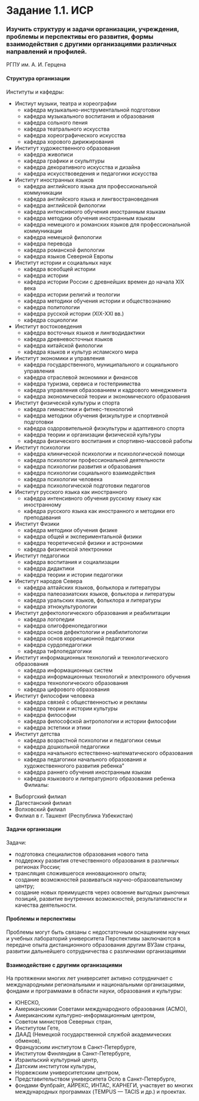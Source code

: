 # Задание 1.1. ИСР
### Изучить структуру и задачи организации, учреждения, проблемы и перспективы его развития, формы взаимодействия с другими организациями различных направлений и профилей.
РГПУ им. А. И. Герцена
#### Структура организации
Институты и кафедры:
* Инстиут музыки, театра и хореографии
  - кафедра музыкально-инструментальной подготовки
  - кафедра музыкального воспитания и образования
  - кафедра сольного пения
  - кафедра театрального искусства
  - кафедра хореографического искусства
  - кафедра хорового дирижирования
* Институт художественного образования
  - кафедра живописи
  - кафедра графики и скульптуры
  - кафедра декоративного искусства и дизайна
  - кафедра искусствоведения и педагогики искусства
* Институт иностранных языков
   - кафедра английского языка для профессиональной коммуникации
   - кафедра английского языка и лингвострановедения
   - кафедра английской филологии
   - кафедра интенсивного обучения иностранным языкам
   - кафедра методики обучения иностранным языкам
   - кафедра немецкого и романских языков для профессиональной коммуникации
   - кафедра немецкой филологии
   - кафедра перевода
   - кафедра романской филологии
   - кафедра языков Северной Европы
* Институт истории и социальных наук
  - кафедра всеобщей истории 
  - кафедра истории
  - кафедра истории России с древнейших времен до начала XIX века
  - кафедра истории религий и теологии
  - кафедра методики обучения истории и обществознанию
  - кафедра политологии
  - кафедра русской истории (XIX-XXI вв.)
  - кафедра социологии
* Институт востоковедения
  - кафедра восточных языков и лингводидактики
  - кафедра древневосточных языков
  - кафедра китайской филологии
  - кафедра языков и культур исламского мира
* Институт экономики и управления
  - кафедра государственного, муниципального и социального управления
  - кафедра отраслевой экономики и финансов
  - кафедра туризма, сервиса и гостеприимства
  - кафедра управления образованием и кадрового менеджмента
  - кафедра экономической теории и экономического образования
* Институт физической культуры и спорта
  - кафедра гимнастики и фитнес-технологий
  - кафедра методики обучения физкультуре и спортивной подготовки
  - кафедра оздоровительной физкультуры и адаптивного спорта
  - кафедра теории и организации физической культуры
  - кафедра физического воспитания и спортивно-массовой работы
* Институт психологии
  - кафедра клинической психологии и психологической помощи
  - кафедра психологии профессиональной деятельности
  - кафедра психологии развития и образования
  - кафедра психологии социального взаимодействия
  - кафедра психологии человека
  - кафедра психологической подготовки педагогов
* Институт русского языка как иностранного
  - кафедра интенсивного обучения русскому языку как иностранному
  - кафедра русского языка как иностранного и методики его преподавания
* Институт Физики
  - кафедра методики обучения физике
  - кафедра общей и экспериментальной физики
  - кафедра теоретической физики и астрономии
  - кафедра физической электроники
* Институт педагогики
  - кафедра воспитания и социализации
  - кафедра дидактики
  - кафедра теории и истории педагогики
* Институт народов Севера
  - кафедра алтайских языков, фольклора и литературы
  - кафедра палеоазиатских языков, фольклора и литературы
  - кафедра уральских языков, фольклора и литературы
  - кафедра этнокультурологии
* Институт дефектологического образования и реабилитации
  - кафедра логопедии
  - кафедра олигофренопедагогики
  - кафедра основ дефектологии и реабилитологии
  - кафедра основ коррекционной педагогики
  - кафедра сурдопедагогики
  - кафедра тифлопедагогики
* Институт информационных технологий и технологического образования
  - кафедра информационных систем
  - кафедра информационных технологий и электронного обучения
  - кафедра технологического образования
  - кафедра цифрового образования
* Институт философии человека
  - кафедра связей с общественностью и рекламы
  - кафедра теории и истории культуры
  - кафедра философии
  - кафедра философской антропологии и истории философии
  - кафедра эстетики и этики
* Институт детства
  - кафедра возрастной психологии и педагогики семьи
  - кафедра дошкольной педагогики
  - кафедра начального естественно-математического образования
  - кафедра педагогики начального образования и художественногого развития ребенка"
  - кафедра раннего обучения иностранным языкам
  - кафедра языкового и литературного образования ребенка
Филиалы:
- Выборгский филиал
- Дагестанский филиал
- Волховский филиал
- Филиал в г. Ташкент (Республика Узбекистан)
#### Задачи организации
Задачи:
- подготовка специалистов образования нового типа
- поддержку развития отечественного образования в различных регионах России; 
- трансляция сложившегося инновационного опыта;
- создание возможностей развиваться научно-образовательному центру;
- создание новых преимуществ через освоение выгодных рыночных позиций, развитие внутренних возможностей, результативности и качества деятельности.
#### Проблемы и перспективы
Проблемы могут быть связаны с недостаточным оснащением научных и учебных лабораторий университета
Перспективы заключаются в передаче опыта дистанционного образования другим ВУЗам страны, развитии дальнейшего сотрудничества с различнами организациями
#### Взаимодействие с другими организациями
На протяжении многих лет университет активно сотрудничает с международными региональными и национальными организациями, фондами и программами в области науки, образования и культуры:
- ЮНЕСКО,
- Американскими Советами международного образования (АСМО),
- Американским культурно-информационным центром,
- Советом министров Северных стран,
- Институтом Гете,
- ДААД (Немецкой государственной службой академических обменов),
- Французским институтом в Санкт-Петербурге,
- Институтом Финляндии в Санкт-Петербурге,
- Израильский культурный центр,
- Датским институтом культуры,
- Норвежским университетским центром,
- Представительством университета Осло в Санкт-Петербурге,
- фондами Фулбрайт, АЙРЕКС, ИНТАС, КАРНЕГИ,
участвует во многих международных программах (TEMPUS — TACIS и др.) и проектах.

 
